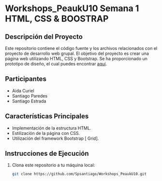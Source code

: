 # Workshops_PeaukU10 Semana 1 HTML, CSS & BOOSTRAP

## Descripción del Proyecto

Este repositorio contiene el código fuente y los archivos relacionados con el proyecto de desarrollo web grupal. El objetivo del proyecto es crear una página web utilizando HTML, CSS y Bootstrap. Se ha proporcionado un prototipo de diseño, el cual puedes encontrar [aquí](https://www.figma.com/file/JXxEk3s5NtrDy3r3dOiPH5/Untitled-(Copy)?type=design&node-id=0-20&mode=design&t=qkox3JjtinaFo8Hu-0).

## Participantes

- Aida Curiel
- Santiago Paredes
- Santiago Estrada

## Características Principales

- Implementación de la estructura HTML.
- Estilización de la página con CSS.
- Utilización del framework Bootstrap [ Grid].

## Instrucciones de Ejecución

1. Clona este repositorio a tu máquina local:

   ```bash
   git clone https://github.com/Spsantiago/Workshops_PeaukU10.git

